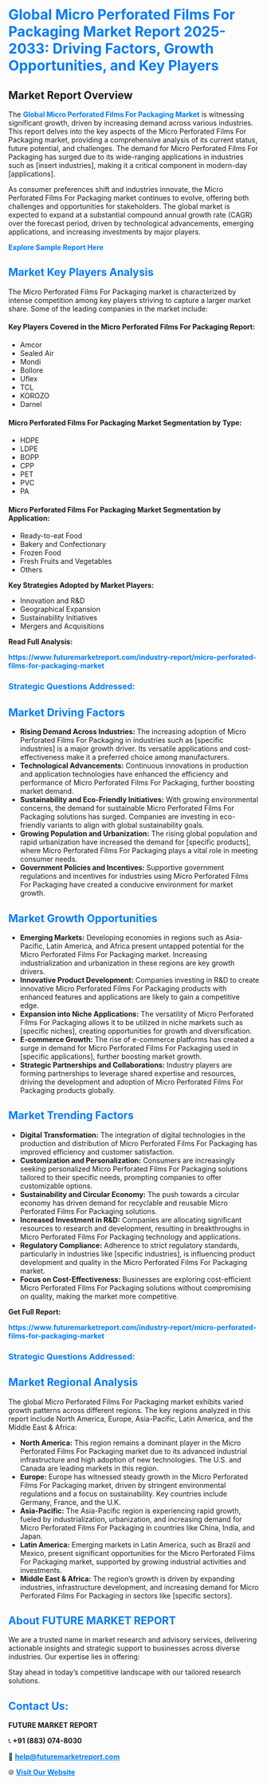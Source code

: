 <h1 style="color: #007BFF;">Global Micro Perforated Films For Packaging Market Report 2025-2033: Driving Factors, Growth Opportunities, and Key Players</h1>

<section id="overview">
<h2>Market Report Overview</h2>
<p>The <a href="https://www.futuremarketreport.com/industry-report/micro-perforated-films-for-packaging-market" style="color: #007BFF; text-decoration: none;"><strong>Global Micro Perforated Films For Packaging Market</strong></a> is witnessing significant growth, driven by increasing demand across various industries. This report delves into the key aspects of the Micro Perforated Films For Packaging market, providing a comprehensive analysis of its current status, future potential, and challenges. The demand for Micro Perforated Films For Packaging has surged due to its wide-ranging applications in industries such as [insert industries], making it a critical component in modern-day [applications].</p>
<p>As consumer preferences shift and industries innovate, the Micro Perforated Films For Packaging market continues to evolve, offering both challenges and opportunities for stakeholders. The global market is expected to expand at a substantial compound annual growth rate (CAGR) over the forecast period, driven by technological advancements, emerging applications, and increasing investments by major players.</p>
</section>

<section id="overview">
<p><a href="https://www.futuremarketreport.com/request-sample/reportId=52496" style="color: #007BFF; text-decoration: none;"><strong>Explore Sample Report Here</strong></a></p>
</section>

<section id="key-players">
<h2 style="color: #007BFF;">Market Key Players Analysis</h2>
<p>The Micro Perforated Films For Packaging market is characterized by intense competition among key players striving to capture a larger market share. Some of the leading companies in the market include:</p>
<h4>Key Players Covered in the Micro Perforated Films For Packaging Report:</h4>
<ul><li>Amcor</li><li>Sealed Air</li><li>Mondi</li><li>Bollore</li><li>Uflex</li><li>TCL</li><li>KOROZO</li><li>Darnel</li></ul>
<h4>Micro Perforated Films For Packaging Market Segmentation by Type:</h4>
<ul><li>HDPE</li><li>LDPE</li><li>BOPP</li><li>CPP</li><li>PET</li><li>PVC</li><li>PA</li></ul>

<h4>Micro Perforated Films For Packaging Market Segmentation by Application:</h4>
<ul><li>Ready-to-eat Food</li><li>Bakery and Confectionary</li><li>Frozen Food</li><li>Fresh Fruits and Vegetables</li><li>Others</li></ul>
<p><strong>Key Strategies Adopted by Market Players:</strong></p>
<ul>
<li>Innovation and R&D</li>
<li>Geographical Expansion</li>
<li>Sustainability Initiatives</li>
<li>Mergers and Acquisitions</li>
</ul>
</section>

<section>
<p><strong>Read Full Analysis: </strong></p><a href="https://www.futuremarketreport.com/industry-report/micro-perforated-films-for-packaging-market" style="color: #007BFF; text-decoration: none;"><strong>https://www.futuremarketreport.com/industry-report/micro-perforated-films-for-packaging-market</strong></a>
<h3 style="color: #007BFF;">Strategic Questions Addressed:</h3>
</section>

<section id="driving-factors">
<h2 style="color: #007BFF;">Market Driving Factors</h2>
<ul>
<li><strong>Rising Demand Across Industries:</strong> The increasing adoption of Micro Perforated Films For Packaging in industries such as [specific industries] is a major growth driver. Its versatile applications and cost-effectiveness make it a preferred choice among manufacturers.</li>
<li><strong>Technological Advancements:</strong> Continuous innovations in production and application technologies have enhanced the efficiency and performance of Micro Perforated Films For Packaging, further boosting market demand.</li>
<li><strong>Sustainability and Eco-Friendly Initiatives:</strong> With growing environmental concerns, the demand for sustainable Micro Perforated Films For Packaging solutions has surged. Companies are investing in eco-friendly variants to align with global sustainability goals.</li>
<li><strong>Growing Population and Urbanization:</strong> The rising global population and rapid urbanization have increased the demand for [specific products], where Micro Perforated Films For Packaging plays a vital role in meeting consumer needs.</li>
<li><strong>Government Policies and Incentives:</strong> Supportive government regulations and incentives for industries using Micro Perforated Films For Packaging have created a conducive environment for market growth.</li>
</ul>
</section>

<section id="growth-opportunities">
<h2 style="color: #007BFF;">Market Growth Opportunities</h2>
<ul>
<li><strong>Emerging Markets:</strong> Developing economies in regions such as Asia-Pacific, Latin America, and Africa present untapped potential for the Micro Perforated Films For Packaging market. Increasing industrialization and urbanization in these regions are key growth drivers.</li>
<li><strong>Innovative Product Development:</strong> Companies investing in R&D to create innovative Micro Perforated Films For Packaging products with enhanced features and applications are likely to gain a competitive edge.</li>
<li><strong>Expansion into Niche Applications:</strong> The versatility of Micro Perforated Films For Packaging allows it to be utilized in niche markets such as [specific niches], creating opportunities for growth and diversification.</li>
<li><strong>E-commerce Growth:</strong> The rise of e-commerce platforms has created a surge in demand for Micro Perforated Films For Packaging used in [specific applications], further boosting market growth.</li>
<li><strong>Strategic Partnerships and Collaborations:</strong> Industry players are forming partnerships to leverage shared expertise and resources, driving the development and adoption of Micro Perforated Films For Packaging products globally.</li>
</ul>
</section>

<section id="trending-factors">
<h2 style="color: #007BFF;">Market Trending Factors</h2>
<ul>
<li><strong>Digital Transformation:</strong> The integration of digital technologies in the production and distribution of Micro Perforated Films For Packaging has improved efficiency and customer satisfaction.</li>
<li><strong>Customization and Personalization:</strong> Consumers are increasingly seeking personalized Micro Perforated Films For Packaging solutions tailored to their specific needs, prompting companies to offer customizable options.</li>
<li><strong>Sustainability and Circular Economy:</strong> The push towards a circular economy has driven demand for recyclable and reusable Micro Perforated Films For Packaging solutions.</li>
<li><strong>Increased Investment in R&D:</strong> Companies are allocating significant resources to research and development, resulting in breakthroughs in Micro Perforated Films For Packaging technology and applications.</li>
<li><strong>Regulatory Compliance:</strong> Adherence to strict regulatory standards, particularly in industries like [specific industries], is influencing product development and quality in the Micro Perforated Films For Packaging market.</li>
<li><strong>Focus on Cost-Effectiveness:</strong> Businesses are exploring cost-efficient Micro Perforated Films For Packaging solutions without compromising on quality, making the market more competitive.</li>
</ul>
</section>

<section>
<p><strong>Get Full Report: </strong></p><a href="https://www.futuremarketreport.com/industry-report/micro-perforated-films-for-packaging-market" style="color: #007BFF; text-decoration: none;"><strong>https://www.futuremarketreport.com/industry-report/micro-perforated-films-for-packaging-market</strong></a>
<h3 style="color: #007BFF;">Strategic Questions Addressed:</h3>
</section>


<section id="regional-analysis">
<h2 style="color: #007BFF;">Market Regional Analysis</h2>
<p>The global Micro Perforated Films For Packaging market exhibits varied growth patterns across different regions. The key regions analyzed in this report include North America, Europe, Asia-Pacific, Latin America, and the Middle East & Africa:</p>
<ul>
<li><strong>North America:</strong> This region remains a dominant player in the Micro Perforated Films For Packaging market due to its advanced industrial infrastructure and high adoption of new technologies. The U.S. and Canada are leading markets in this region.</li>
<li><strong>Europe:</strong> Europe has witnessed steady growth in the Micro Perforated Films For Packaging market, driven by stringent environmental regulations and a focus on sustainability. Key countries include Germany, France, and the U.K.</li>
<li><strong>Asia-Pacific:</strong> The Asia-Pacific region is experiencing rapid growth, fueled by industrialization, urbanization, and increasing demand for Micro Perforated Films For Packaging in countries like China, India, and Japan.</li>
<li><strong>Latin America:</strong> Emerging markets in Latin America, such as Brazil and Mexico, present significant opportunities for the Micro Perforated Films For Packaging market, supported by growing industrial activities and investments.</li>
<li><strong>Middle East & Africa:</strong> The region’s growth is driven by expanding industries, infrastructure development, and increasing demand for Micro Perforated Films For Packaging in sectors like [specific sectors].</li>
</ul>
</section>

<footer>
<h2 style="color: #007BFF;">About FUTURE MARKET REPORT</h2>
<p>We are a trusted name in market research and advisory services, delivering actionable insights and strategic support to businesses across diverse industries. Our expertise lies in offering:</p>

<p>Stay ahead in today’s competitive landscape with our tailored research solutions.</p>

<h2 style="color: #007BFF;">Contact Us:</h2>
<p><strong>FUTURE MARKET REPORT</strong></p>
<p>📞 <strong>+91 (883) 074-8030</strong></p>
<p>📧 <strong><a href="mailto:help@futuremarketreport.com" style="color: #007BFF;">help@futuremarketreport.com</a></strong></p>
<p>🌐 <strong><a href="https://www.futuremarketreport.com/" style="color: #007BFF;">Visit Our Website</a></strong></p>
</footer>